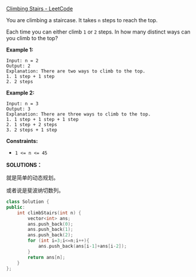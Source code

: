 [Climbing Stairs - LeetCode](https://leetcode.com/problems/climbing-stairs/)

You are climbing a staircase. It takes `n` steps to reach the top.

Each time you can either climb `1` or `2` steps. In how many distinct ways can you climb to the top?

 

**Example 1:**

```
Input: n = 2
Output: 2
Explanation: There are two ways to climb to the top.
1. 1 step + 1 step
2. 2 steps
```

**Example 2:**

```
Input: n = 3
Output: 3
Explanation: There are three ways to climb to the top.
1. 1 step + 1 step + 1 step
2. 1 step + 2 steps
3. 2 steps + 1 step
```

 

**Constraints:**

- `1 <= n <= 45`

**SOLUTIONS：**

就是简单的动态规划。

或者说是斐波纳切数列。



```c++
class Solution {
public:
    int climbStairs(int n) {
        vector<int> ans;
        ans.push_back(0);
        ans.push_back(1);
        ans.push_back(2);
        for (int i=3;i<=n;i++){
            ans.push_back(ans[i-1]+ans[i-2]);
        }
        return ans[n];
    }
};
```

